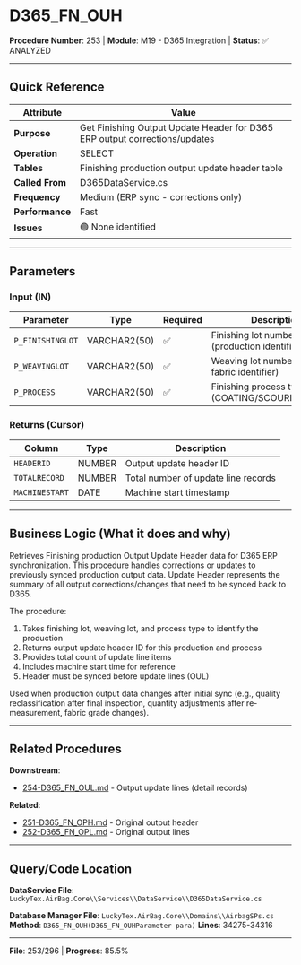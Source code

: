 # D365_FN_OUH

**Procedure Number**: 253 | **Module**: M19 - D365 Integration | **Status**: ✅ ANALYZED

---

## Quick Reference

| Attribute | Value |
|-----------|-------|
| **Purpose** | Get Finishing Output Update Header for D365 ERP output corrections/updates |
| **Operation** | SELECT |
| **Tables** | Finishing production output update header table |
| **Called From** | D365DataService.cs |
| **Frequency** | Medium (ERP sync - corrections only) |
| **Performance** | Fast |
| **Issues** | 🟢 None identified |

---

## Parameters

### Input (IN)

| Parameter | Type | Required | Description |
|-----------|------|----------|-------------|
| `P_FINISHINGLOT` | VARCHAR2(50) | ✅ | Finishing lot number (production identifier) |
| `P_WEAVINGLOT` | VARCHAR2(50) | ✅ | Weaving lot number (source fabric identifier) |
| `P_PROCESS` | VARCHAR2(50) | ✅ | Finishing process type (COATING/SCOURING/DRYER) |

### Returns (Cursor)

| Column | Type | Description |
|--------|------|-------------|
| `HEADERID` | NUMBER | Output update header ID |
| `TOTALRECORD` | NUMBER | Total number of update line records |
| `MACHINESTART` | DATE | Machine start timestamp |

---

## Business Logic (What it does and why)

Retrieves Finishing production Output Update Header data for D365 ERP synchronization. This procedure handles corrections or updates to previously synced production output data. Update Header represents the summary of all output corrections/changes that need to be synced back to D365.

The procedure:
1. Takes finishing lot, weaving lot, and process type to identify the production
2. Returns output update header ID for this production and process
3. Provides total count of update line items
4. Includes machine start time for reference
5. Header must be synced before update lines (OUL)

Used when production output data changes after initial sync (e.g., quality reclassification after final inspection, quantity adjustments after re-measurement, fabric grade changes).

---

## Related Procedures

**Downstream**:
- [254-D365_FN_OUL.md](./254-D365_FN_OUL.md) - Output update lines (detail records)

**Related**:
- [251-D365_FN_OPH.md](./251-D365_FN_OPH.md) - Original output header
- [252-D365_FN_OPL.md](./252-D365_FN_OPL.md) - Original output lines

---

## Query/Code Location

**DataService File**: `LuckyTex.AirBag.Core\\Services\\DataService\\D365DataService.cs`

**Database Manager File**: `LuckyTex.AirBag.Core\\Domains\\AirbagSPs.cs`
**Method**: `D365_FN_OUH(D365_FN_OUHParameter para)`
**Lines**: 34275-34316

---

**File**: 253/296 | **Progress**: 85.5%
